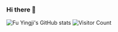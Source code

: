 ### Hi there 👋
![Fu Yingji's GitHub stats](https://github-readme-stats.vercel.app/api?username=Fuyingji&show_icons=true&theme=tokyonight)
![Visitor Count](https://profile-counter.glitch.me/fuyingji102/count.svg)
<!--
**fuyingji102/fuyingji102** is a ✨ _special_ ✨ repository because its `README.md` (this file) appears on your GitHub profile.

Here are some ideas to get you started:

- 🔭 I’m currently working on ...
- 🌱 I’m currently learning ...
- 👯 I’m looking to collaborate on ...
- 🤔 I’m looking for help with ...
- 💬 Ask me about ...
- 📫 How to reach me: ...
- 😄 Pronouns: ...
- ⚡ Fun fact: ...
-->
